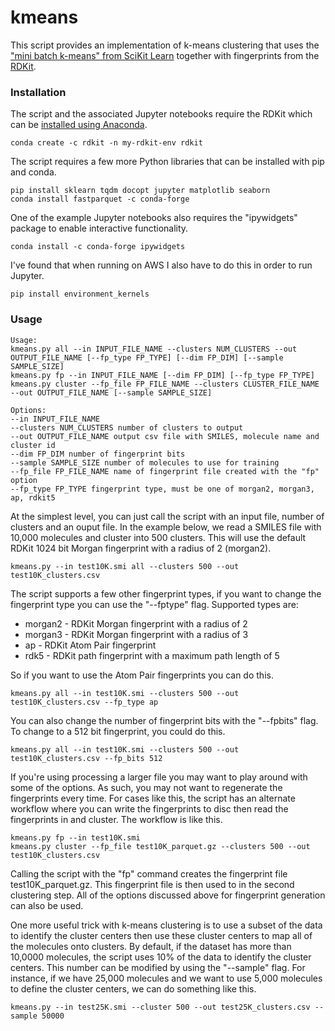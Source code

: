 # kmeans
This script provides an implementation of k-means clustering that uses the ["mini batch k-means" from SciKit Learn](https://scikit-learn.org/stable/modules/generated/sklearn.cluster.MiniBatchKMeans.html) 
together with fingerprints from the [RDKit](http://rdkit.org/). 

### Installation
The script and the associated Jupyter notebooks require the RDKit which can be [installed using Anaconda](https://www.rdkit.org/docs/Install.html). 

```shell
conda create -c rdkit -n my-rdkit-env rdkit
```
The script requires a few more Python libraries that can be installed with pip and conda. 

```shell
pip install sklearn tqdm docopt jupyter matplotlib seaborn
conda install fastparquet -c conda-forge
```
One of the example Jupyter notebooks also requires the "ipywidgets" package to enable interactive functionality. 
```shell
conda install -c conda-forge ipywidgets
```
I've found that when running on AWS I also have to do this in order to run Jupyter. 
```shell
pip install environment_kernels
```

### Usage

```shell
Usage:
kmeans.py all --in INPUT_FILE_NAME --clusters NUM_CLUSTERS --out OUTPUT_FILE_NAME [--fp_type FP_TYPE] [--dim FP_DIM] [--sample SAMPLE_SIZE]
kmeans.py fp --in INPUT_FILE_NAME [--dim FP_DIM] [--fp_type FP_TYPE]
kmeans.py cluster --fp_file FP_FILE_NAME --clusters CLUSTER_FILE_NAME --out OUTPUT_FILE_NAME [--sample SAMPLE_SIZE]

Options:
--in INPUT_FILE_NAME
--clusters NUM_CLUSTERS number of clusters to output
--out OUTPUT_FILE_NAME output csv file with SMILES, molecule name and cluster id
--dim FP_DIM number of fingerprint bits
--sample SAMPLE_SIZE number of molecules to use for training
--fp_file FP_FILE_NAME name of fingerprint file created with the "fp" option
--fp_type FP_TYPE fingerprint type, must be one of morgan2, morgan3, ap, rdkit5
```
At the simplest level, you can just call the script with an input file, number of clusters and an ouput file. In the 
example below, we read a SMILES file with 10,000 molecules and cluster into 500 clusters. This will use the default
RDKit 1024 bit Morgan fingerprint with a radius of 2 (morgan2).  

```shell
kmeans.py --in test10K.smi all --clusters 500 --out test10K_clusters.csv
```

The script supports a few other fingerprint types, if you want to change the fingerprint type
you can use the "--fptype" flag.  Supported types are:
- morgan2 - RDKit Morgan fingerprint with a radius of 2
- morgan3 - RDKit Morgan fingerprint with a radius of 3
- ap - RDKit Atom Pair fingerprint
- rdk5 - RDKit path fingerprint with a maximum path length of 5

So if you want to use the Atom Pair fingerprints you can do this. 

```shell
kmeans.py all --in test10K.smi --clusters 500 --out test10K_clusters.csv --fp_type ap
```
You can also change the number of fingerprint bits with the "--fpbits" flag.  To change to a 512 bit
fingerprint, you could do this. 
```shell
kmeans.py all --in test10K.smi --clusters 500 --out test10K_clusters.csv --fp_bits 512
```
If you're using processing a larger file you may want to play around with some of the 
options.  As such, you may not want to regenerate the fingerprints every time. For cases 
like this, the script has an alternate workflow where you can write the fingerprints to disc
then read the fingerprints in and cluster.  The workflow is like this. 
```shell
kmeans.py fp --in test10K.smi 
kmeans.py cluster --fp_file test10K_parquet.gz --clusters 500 --out test10K_clusters.csv
```
Calling the script with the "fp" command creates the fingerprint file test10K_parquet.gz.  This 
fingerprint file is then used to in the second clustering step.  All of the options discussed above
for fingerprint generation can also be used.   

One more useful trick with k-means clustering is to use a subset of the data to identify the cluster centers
then use these cluster centers to map all of the molecules onto clusters.  By default, if the dataset has more than
10,0000 molecules, the script uses 10% of the data to identify the cluster centers.  This number can be modified by
using the "--sample" flag.  For instance, if we have 25,000 molecules and we want to use 5,000 molecules to define the
cluster centers, we can do something like this. 

```shell
kmeans.py --in test25K.smi --cluster 500 --out test25K_clusters.csv --sample 50000
```

